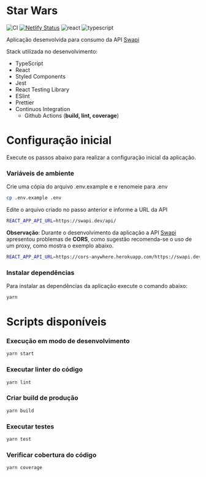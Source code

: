 
# Star Wars

![CI](https://github.com/jarioneto/starwars/workflows/CI/badge.svg?branch=master)
[![Netlify Status](https://api.netlify.com/api/v1/badges/f1c268a8-67d4-4a2f-b546-2977f9bf64a9/deploy-status)](https://app.netlify.com/sites/iclinic-starwars/deploys)
![react](https://img.shields.io/github/package-json/dependency-version/jarioneto/starwars/react)
![typescript](https://img.shields.io/github/package-json/dependency-version/jarioneto/starwars/typescript)

Aplicação desenvolvida para consumo da API [Swapi](https://swapi.dev/)

Stack utilizada no desenvolvimento:
* TypeScript
* React
* Styled Components
* Jest
* React Testing Library
* ESlint
* Prettier
* Continuos Integration
  * Github Actions (**build, lint, coverage**)

# Configuração inicial

Execute os passos abaixo para realizar a configuração inicial da aplicação.


### Variáveis de ambiente

Crie uma cópia do arquivo .env.example e e renomeie para .env

```bash
cp .env.example .env
```

Edite o arquivo criado no passo anterior e informe a URL da API
```bash
REACT_APP_API_URL=https://swapi.dev/api/
```

**Observação**: Durante o desenvolvimento da aplicação a API [Swapi](https://swapi.dev/api/) apresentou problemas de **CORS**, como sugestão recomenda-se o uso de um proxy, como mostra o exemplo abaixo.

```bash
REACT_APP_API_URL=https://cors-anywhere.herokuapp.com/https://swapi.dev/api/
```

### Instalar dependências

Para instalar as dependências da aplicação execute o comando abaixo:

```bash
yarn
```

# Scripts disponíveis

### Execução em modo de desenvolvimento

```bash
yarn start
```

### Executar linter do código

```bash
yarn lint
```

### Criar build de produção

```bash
yarn build
```

### Executar testes

```bash
yarn test
```

### Verificar cobertura do código

```bash
yarn coverage
```

